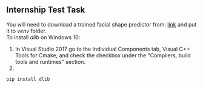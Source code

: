 ## Internship Test Task
You will need to download a trained facial shape predictor from:
[link](http://dlib.net/files/shape_predictor_68_face_landmarks.dat.bz2)
and put it to *venv* folder.\
To install *dlib* on Windows 10:
1. In Visual Studio 2017 go to the Individual Components tab, Visual C++ Tools for Cmake, and check the checkbox under the "Compilers, build tools and runtimes" section.
2.
```
pip install dlib
```
